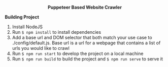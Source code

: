 <p align="center">
  <b>Puppeteer Based Website Crawler</b>
</p>

**Building Project**<br>
1. Install NodeJS
2. Run ```$ npm install``` to install dependencies
3. Add a base url and DOM selector that both match your use case to ./config/default.js. Base url is a url for a webpage that contains a list of urls you would like to crawl
4. Run ```$ npm run start``` to develop the project on a local machine
5. Run ```$ npm run build``` to build the project and ```$ npm run serve``` to serve it
